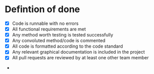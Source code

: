 # Defintion of done
- [X] Code is runnable with no errors
- [X] All functional requirements are met
- [X] Any method worth testing is tested successfully
- [X] Any convoluted method/code is commented
- [X] All code is formatted according to the code standard
- [X] Any relevant graphical documentation is included in the project
- [X] All pull requests are reviewed by at least one other team member
- 